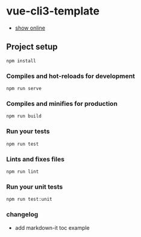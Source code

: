 # vue-cli3-template

- [show online](https://muzi131313.github.io/vue-markdown-it-toc-demo/)

## Project setup
```
npm install
```

### Compiles and hot-reloads for development
```
npm run serve
```

### Compiles and minifies for production
```
npm run build
```

### Run your tests
```
npm run test
```

### Lints and fixes files
```
npm run lint
```

### Run your unit tests
```
npm run test:unit
```

### changelog
- add markdown-it toc example
